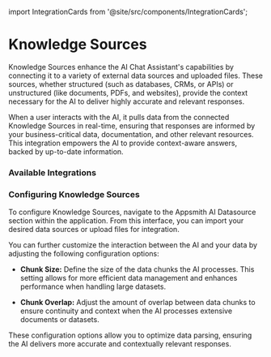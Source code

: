 import IntegrationCards from '@site/src/components/IntegrationCards';

# Knowledge Sources

Knowledge Sources enhance the AI Chat Assistant's capabilities by connecting it to a variety of external data sources and uploaded files. These sources, whether structured (such as databases, CRMs, or APIs) or unstructured (like documents, PDFs, and websites), provide the context necessary for the AI to deliver highly accurate and relevant responses.

When a user interacts with the AI, it pulls data from the connected Knowledge Sources in real-time, ensuring that responses are informed by your business-critical data, documentation, and other relevant resources. This integration empowers the AI to provide context-aware answers, backed by up-to-date information.


### Available Integrations

<IntegrationCards />

### Configuring Knowledge Sources

To configure Knowledge Sources, navigate to the Appsmith AI Datasource section within the application. From this interface, you can import your desired data sources or upload files for integration.

You can further customize the interaction between the AI and your data by adjusting the following configuration options:

- **Chunk Size:** Define the size of the data chunks the AI processes. This setting allows for more efficient data management and enhances performance when handling large datasets.

- **Chunk Overlap:** Adjust the amount of overlap between data chunks to ensure continuity and context when the AI processes extensive documents or datasets.

These configuration options allow you to optimize data parsing, ensuring the AI delivers more accurate and contextually relevant responses.